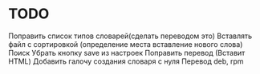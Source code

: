 TODO
====

Поправить список типов словарей(сделать переводом это)
Вставлять файл с сортировкой (определение места вставление нового слова)
Поиск
Убрать кнопку save из настроек
Поправить перевод (Вставит HTML)
Добавить галочу создания словаря с нуля
Перевод
deb, rpm
